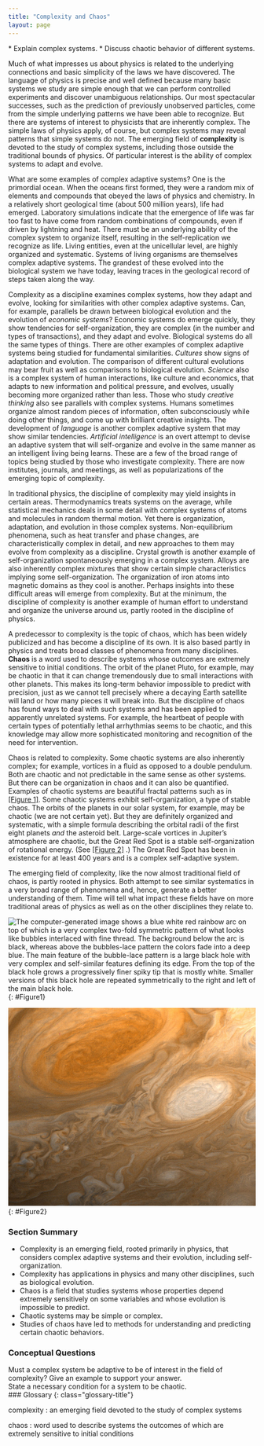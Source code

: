 ```yaml
---
title: "Complexity and Chaos"
layout: page
--- 
```


<div class="abstract" markdown="1">
* Explain complex systems.
* Discuss chaotic behavior of different systems.
</div>

Much of what impresses us about physics is related to the underlying connections
and basic simplicity of the laws we have discovered. The language of physics is
precise and well defined because many basic systems we study are simple enough
that we can perform controlled experiments and discover unambiguous
relationships. Our most spectacular successes, such as the prediction of
previously unobserved particles, come from the simple underlying patterns we
have been able to recognize. But there are systems of interest to physicists
that are inherently complex. The simple laws of physics apply, of course, but
complex systems may reveal patterns that simple systems do not. The emerging
field of **complexity** is devoted to the study of complex systems, including
those outside the traditional bounds of physics. Of particular interest is the
ability of complex systems to adapt and evolve.

What are some examples of complex adaptive systems? One is the primordial ocean.
When the oceans first formed, they were a random mix of elements and compounds
that obeyed the laws of physics and chemistry. In a relatively short geological
time (about 500 million years), life had emerged. Laboratory simulations
indicate that the emergence of life was far too fast to have come from random
combinations of compounds, even if driven by lightning and heat. There must be
an underlying ability of the complex system to organize itself, resulting in the
self-replication we recognize as life. Living entities, even at the unicellular
level, are highly organized and systematic. Systems of living organisms are
themselves complex adaptive systems. The grandest of these evolved into the
biological system we have today, leaving traces in the geological record of
steps taken along the way.

Complexity as a discipline examines complex systems, how they adapt and evolve,
looking for similarities with other complex adaptive systems. Can, for example,
parallels be drawn between biological evolution and the evolution of *economic
systems*? Economic systems do emerge quickly, they show tendencies for
self-organization, they are complex (in the number and types of transactions),
and they adapt and evolve. Biological systems do all the same types of things.
There are other examples of complex adaptive systems being studied for
fundamental similarities. *Cultures* show signs of adaptation and evolution. The
comparison of different cultural evolutions may bear fruit as well as
comparisons to biological evolution. *Science* also is a complex system of human
interactions, like culture and economics, that adapts to new information and
political pressure, and evolves, usually becoming more organized rather than
less. Those who study *creative thinking* also see parallels with complex
systems. Humans sometimes organize almost random pieces of information, often
subconsciously while doing other things, and come up with brilliant creative
insights. The development of *language* is another complex adaptive system that
may show similar tendencies. *Artificial intelligence* is an overt attempt to
devise an adaptive system that will self-organize and evolve in the same manner
as an intelligent living being learns. These are a few of the broad range of
topics being studied by those who investigate complexity. There are now
institutes, journals, and meetings, as well as popularizations of the emerging
topic of complexity.

In traditional physics, the discipline of complexity may yield insights in
certain areas. Thermodynamics treats systems on the average, while statistical
mechanics deals in some detail with complex systems of atoms and molecules in
random thermal motion. Yet there is organization, adaptation, and evolution in
those complex systems. Non-equilibrium phenomena, such as heat transfer and
phase changes, are characteristically complex in detail, and new approaches to
them may evolve from complexity as a discipline. Crystal growth is another
example of self-organization spontaneously emerging in a complex system. Alloys
are also inherently complex mixtures that show certain simple characteristics
implying some self-organization. The organization of iron atoms into magnetic
domains as they cool is another. Perhaps insights into these difficult areas
will emerge from complexity. But at the minimum, the discipline of complexity is
another example of human effort to understand and organize the universe around
us, partly rooted in the discipline of physics.

A predecessor to complexity is the topic of chaos, which has been widely
publicized and has become a discipline of its own. It is also based partly in
physics and treats broad classes of phenomena from many disciplines. **Chaos**
is a word used to describe systems whose outcomes are extremely sensitive to
initial conditions. The orbit of the planet Pluto, for example, may be chaotic
in that it can change tremendously due to small interactions with other planets.
This makes its long-term behavior impossible to predict with precision, just as
we cannot tell precisely where a decaying Earth satellite will land or how many
pieces it will break into. But the discipline of chaos has found ways to deal
with such systems and has been applied to apparently unrelated systems. For
example, the heartbeat of people with certain types of potentially lethal
arrhythmias seems to be chaotic, and this knowledge may allow more sophisticated
monitoring and recognition of the need for intervention.

Chaos is related to complexity. Some chaotic systems are also inherently
complex; for example, vortices in a fluid as opposed to a double pendulum. Both
are chaotic and not predictable in the same sense as other systems. But there
can be organization in chaos and it can also be quantified. Examples of chaotic
systems are beautiful fractal patterns such as in [[Figure 1]](#Figure1). Some
chaotic systems exhibit self-organization, a type of stable chaos. The orbits of
the planets in our solar system, for example, may be chaotic (we are not certain
yet). But they are definitely organized and systematic, with a simple formula
describing the orbital radii of the first eight planets *and* the asteroid belt.
Large-scale vortices in Jupiter’s atmosphere are chaotic, but the Great Red Spot
is a stable self-organization of rotational energy. (See [[Figure 2]](#Figure2)
.) The Great Red Spot has been in existence for at least 400 years and is a
complex self-adaptive system.

The emerging field of complexity, like the now almost traditional field of
chaos, is partly rooted in physics. Both attempt to see similar systematics in a
very broad range of phenomena and, hence, generate a better understanding of
them. Time will tell what impact these fields have on more traditional areas of
physics as well as on the other disciplines they relate to.

![The computer-generated image shows a blue white red rainbow arc on top of which is a very complex two-fold symmetric pattern of what looks like bubbles interlaced with fine thread. The background below the arc is black, whereas above the bubbles-lace pattern the colors fade into a deep blue. The main feature of the bubble-lace pattern is a large black hole with very complex and self-similar features defining its edge. From the top of the black hole grows a progressively finer spiky tip that is mostly white. Smaller versions of this black hole are repeated symmetrically to the right and left of the main black hole.](../resources/Figure_35_05_01.jpg "This image is related to the Mandelbrot set, a complex mathematical form that is chaotic. The patterns are infinitely fine as you look closer and closer, and they indicate order in the presence of chaos. (credit: Gilberto Santa Rosa)")
{: #Figure1}

![The picture shows what looks like a flowing orangish liquid into which some milk has been mixed. The main features are two eddies or vortices: a larger one that is a darker orange than the background and the other, smaller one, that is more milky than the background.](../resources/Figure_35_05_02.jpg "The Great Red Spot on Jupiter is an example of self-organization in a complex and chaotic system. Smaller vortices in Jupiter&#x2019;s atmosphere behave chaotically, but the triple-Earth-size spot is self-organized and stable for at least hundreds of years. (credit: NASA)")
{: #Figure2}

### Section Summary

* Complexity is an emerging field, rooted primarily in physics, that considers
  complex adaptive systems and their evolution, including self-organization.
* Complexity has applications in physics and many other disciplines, such as
  biological evolution.
* Chaos is a field that studies systems whose properties depend extremely
  sensitively on some variables and whose evolution is impossible to predict.
* Chaotic systems may be simple or complex.
* Studies of chaos have led to methods for understanding and predicting certain
  chaotic behaviors.

### Conceptual Questions

<div class="exercise" data-element-type="conceptual-questions">
<div class="problem" markdown="1">
Must a complex system be adaptive to be of interest in the field of complexity? Give an example to support your answer.

</div>
</div>

<div class="exercise" data-element-type="conceptual-questions">
<div class="problem" markdown="1">
State a necessary condition for a system to be chaotic.

</div>
</div>

<div class="glossary" markdown="1">
### Glossary
{: class="glossary-title"}

complexity
: an emerging field devoted to the study of complex systems

chaos
: word used to describe systems the outcomes of which are extremely sensitive to
initial conditions 

</div>
